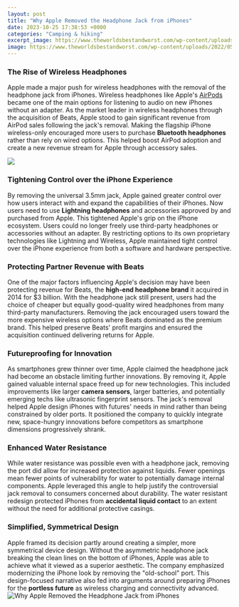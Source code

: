 ```yaml
---
layout: post
title: "Why Apple Removed the Headphone Jack from iPhones"
date: 2023-10-25 17:38:53 +0000
categories: "Camping & hiking"
excerpt_image: https://www.theworldsbestandworst.com/wp-content/uploads/2022/05/Why-Apple-Removed-The-iPhones-Headphone-Jack.jpg
image: https://www.theworldsbestandworst.com/wp-content/uploads/2022/05/Why-Apple-Removed-The-iPhones-Headphone-Jack.jpg
---
```


### The Rise of Wireless Headphones
Apple made a major push for wireless headphones with the removal of the headphone jack from iPhones. Wireless headphones like Apple's [AirPods](https://yt.io.vn/collection/abdo) became one of the main options for listening to audio on new iPhones without an adapter. As the market leader in wireless headphones through the acquisition of Beats, Apple stood to gain significant revenue from AirPod sales following the jack's removal. Making the flagship iPhone wireless-only encouraged more users to purchase **Bluetooth headphones** rather than rely on wired options. This helped boost AirPod adoption and create a new revenue stream for Apple through accessory sales.

![](https://i.ytimg.com/vi/OKW-okh6bLM/maxresdefault.jpg)
### Tightening Control over the iPhone Experience  
By removing the universal 3.5mm jack, Apple gained greater control over how users interact with and expand the capabilities of their iPhones. Now users need to use **Lightning headphones** and accessories approved by and purchased from Apple. This tightened Apple's grip on the iPhone ecosystem. Users could no longer freely use third-party headphones or accessories without an adapter. By restricting options to its own proprietary technologies like Lightning and Wireless, Apple maintained tight control over the iPhone experience from both a software and hardware perspective.
### Protecting Partner Revenue with Beats
One of the major factors influencing Apple's decision may have been protecting revenue for Beats, the **high-end headphone brand** it acquired in 2014 for $3 billion. With the headphone jack still present, users had the choice of cheaper but equally good-quality wired headphones from many third-party manufacturers. Removing the jack encouraged users toward the more expensive wireless options where Beats dominated as the premium brand. This helped preserve Beats' profit margins and ensured the acquisition continued delivering returns for Apple.
### Futureproofing for Innovation 
As smartphones grew thinner over time, Apple claimed the headphone jack had become an obstacle limiting further innovations. By removing it, Apple gained valuable internal space freed up for new technologies. This included improvements like larger **camera sensors**, larger batteries, and potentially emerging techs like ultrasonic fingerprint sensors. The jack's removal helped Apple design iPhones with futures' needs in mind rather than being constrained by older ports. It positioned the company to quickly integrate new, space-hungry innovations before competitors as smartphone dimensions progressively shrank.
### Enhanced Water Resistance  
While water resistance was possible even with a headphone jack, removing the port did allow for increased protection against liquids. Fewer openings mean fewer points of vulnerability for water to potentially damage internal components. Apple leveraged this angle to help justify the controversial jack removal to consumers concerned about durability. The water resistant redesign protected iPhones from **accidental liquid contact** to an extent without the need for additional protective casings. 
### Simplified, Symmetrical Design
Apple framed its decision partly around creating a simpler, more symmetrical device design. Without the asymmetric headphone jack breaking the clean lines on the bottom of iPhones, Apple was able to achieve what it viewed as a superior aesthetic. The company emphasized modernizing the iPhone look by removing the "old-school" port. This design-focused narrative also fed into arguments around preparing iPhones for the **portless future** as wireless charging and connectivity advanced.
![Why Apple Removed the Headphone Jack from iPhones](https://www.theworldsbestandworst.com/wp-content/uploads/2022/05/Why-Apple-Removed-The-iPhones-Headphone-Jack.jpg)